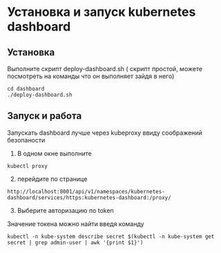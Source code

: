 # Установка и запуск kubernetes dashboard

## Установка

Выполните скрипт deploy-dashboard.sh ( скрипт простой, можете посмотреть на команды что он выполняет зайдя в него)

```
cd dashboard
./deploy-dashboard.sh
```

## Запуск и работа

Запускать dashboard лучше через kubeproxy ввиду соображений безопаности



1) В одном окне выполните

```
kubectl proxy
```
2) перейдите по странице

```
http://localhost:8001/api/v1/namespaces/kubernetes-dashboard/services/https:kubernetes-dashboard:/proxy/
```

3) Выберите авторизацию по token

Значение токена можно найти введя команду
```
kubectl -n kube-system describe secret $(kubectl -n kube-system get secret | grep admin-user | awk '{print $1}')
```
